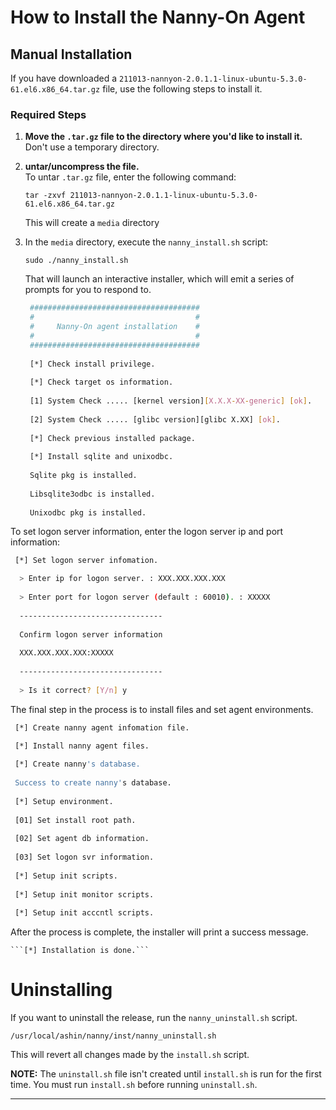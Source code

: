 # How to Install the Nanny-On Agent


## Manual Installation

If you have downloaded a `211013-nannyon-2.0.1.1-linux-ubuntu-5.3.0-61.el6.x86_64.tar.gz`
file, use the following steps to install it.


### Required Steps

1. **Move the `.tar.gz` file to the directory where you'd like to install it.** <br>
   Don't use a temporary directory.

2. **untar/uncompress the file.** <br>
   To untar `.tar.gz` file, enter the following command:
   
   ```tar -zxvf 211013-nannyon-2.0.1.1-linux-ubuntu-5.3.0-61.el6.x86_64.tar.gz```
   
   This will create a `media` directory

3. In the `media` directory, execute the `nanny_install.sh` script:

   ```sudo ./nanny_install.sh```

   That will launch an interactive installer, which will emit a series of prompts 
   for you to respond to. 
   
   ```bash
    ######################################
    #                                    #
    #     Nanny-On agent installation    #
    #                                    #
    ######################################
    
    [*] Check install privilege.
    
    [*] Check target os information.
    
    [1] System Check ..... [kernel version][X.X.X-XX-generic] [ok].
    
    [2] System Check ..... [glibc version][glibc X.XX] [ok].
    
    [*] Check previous installed package.
    
    [*] Install sqlite and unixodbc.
    
    Sqlite pkg is installed.
    
    Libsqlite3odbc is installed.
    
    Unixodbc pkg is installed.
   ```
  
  To set logon server information, enter the logon server ip and port information:

   ```bash
    [*] Set logon server infomation.

     > Enter ip for logon server. : XXX.XXX.XXX.XXX
     
     > Enter port for logon server (default : 60010). : XXXXX
     
     --------------------------------
     
     Confirm logon server information
     
     XXX.XXX.XXX.XXX:XXXXX
     
     --------------------------------
     
     > Is it correct? [Y/n] y
   ```
  
  The final step in the process is to install files and set agent environments.

   ```bash
    [*] Create nanny agent infomation file.

    [*] Install nanny agent files.
     
    [*] Create nanny's database.
     
    Success to create nanny's database.
     
    [*] Setup environment.
     
    [01] Set install root path.
    
    [02] Set agent db information.
    
    [03] Set logon svr information.
     
    [*] Setup init scripts.
    
    [*] Setup init monitor scripts.
    
    [*] Setup init acccntl scripts.
   ```
  
  After the process is complete, the installer will print a success message.
  
 
    ```[*] Installation is done.```

# Uninstalling 

If you want to uninstall the release, run the `nanny_uninstall.sh` script.

    /usr/local/ashin/nanny/inst/nanny_uninstall.sh

This will revert all changes made by the `install.sh` script.

**NOTE:** The `uninstall.sh` file isn't created until `install.sh` is run for the first time. 
You must run `install.sh` before running `uninstall.sh`.

----

